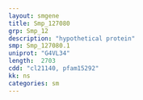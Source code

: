 ```yaml
---
layout: smgene
title: Smp_127080
grp: Smp_12
description: "hypothetical protein"
smp: Smp_127080.1
uniprot: "G4VL34"
length:  2703
cdd: "cl21140, pfam15292"
kk: ns
categories: sm
---
```

